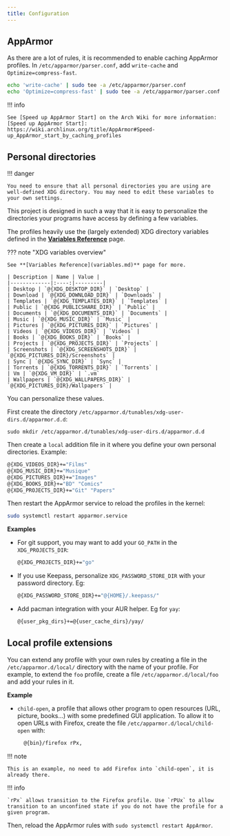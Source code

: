 ```yaml
---
title: Configuration
---
```


## AppArmor

As there are a lot of rules, it is recommended to enable caching AppArmor profiles. In `/etc/apparmor/parser.conf`, add `write-cache` and `Optimize=compress-fast`.

```sh
echo 'write-cache' | sudo tee -a /etc/apparmor/parser.conf
echo 'Optimize=compress-fast' | sudo tee -a /etc/apparmor/parser.conf
```

!!! info

    See [Speed up AppArmor Start] on the Arch Wiki for more information:
    [Speed up AppArmor Start]: https://wiki.archlinux.org/title/AppArmor#Speed-up_AppArmor_start_by_caching_profiles


## Personal directories

!!! danger

    You need to ensure that all personal directories you are using are well-defined XDG directory. You may need to edit these variables to your own settings.

This project is designed in such a way that it is easy to personalize the directories your programs have access by defining a few variables.

The profiles heavily use the (largely extended) XDG directory variables defined in the **[Variables Reference](variables.md)** page.

??? note "XDG variables overview"

    See **[Variables Reference](variables.md)** page for more.

    | Description | Name | Value |
    |-------------|:----:|---------|
    | Desktop | `@{XDG_DESKTOP_DIR}` | `Desktop` |
    | Download | `@{XDG_DOWNLOAD_DIR}` | `Downloads` |
    | Templates | `@{XDG_TEMPLATES_DIR}` | `Templates` |
    | Public | `@{XDG_PUBLICSHARE_DIR}` | `Public` |
    | Documents | `@{XDG_DOCUMENTS_DIR}` | `Documents` |
    | Music | `@{XDG_MUSIC_DIR}` | `Music` |
    | Pictures | `@{XDG_PICTURES_DIR}` | `Pictures` |
    | Videos | `@{XDG_VIDEOS_DIR}` | `Videos` |
    | Books | `@{XDG_BOOKS_DIR}` | `Books` |
    | Projects | `@{XDG_PROJECTS_DIR}` | `Projects` |
    | Screenshots | `@{XDG_SCREENSHOTS_DIR}` | `@{XDG_PICTURES_DIR}/Screenshots` |
    | Sync | `@{XDG_SYNC_DIR}` | `Sync` |
    | Torrents | `@{XDG_TORRENTS_DIR}` | `Torrents` |
    | Vm | `@{XDG_VM_DIR}` | `.vm`
    | Wallpapers | `@{XDG_WALLPAPERS_DIR}` | `@{XDG_PICTURES_DIR}/Wallpapers` |

You can personalize these values.

First create the directory `/etc/apparmor.d/tunables/xdg-user-dirs.d/apparmor.d.d`:
```
sudo mkdir /etc/apparmor.d/tunables/xdg-user-dirs.d/apparmor.d.d
```
Then create a `local` addition file in it where you define your own personal
directories. Example:
```sh
@{XDG_VIDEOS_DIR}+="Films"
@{XDG_MUSIC_DIR}+="Musique"
@{XDG_PICTURES_DIR}+="Images"
@{XDG_BOOKS_DIR}+="BD" "Comics"
@{XDG_PROJECTS_DIR}+="Git" "Papers"
```

Then restart the AppArmor service to reload the profiles in the kernel:
```sh
sudo systemctl restart apparmor.service
```

**Examples**

- For git support, you may want to add your `GO_PATH` in the `XDG_PROJECTS_DIR`:
    ```sh
    @{XDG_PROJECTS_DIR}+="go"
    ```
- If you use Keepass, personalize `XDG_PASSWORD_STORE_DIR` with your password directory. Eg:
    ```sh
    @{XDG_PASSWORD_STORE_DIR}+="@{HOME}/.keepass/"
    ```
- Add pacman integration with your AUR helper. Eg for `yay`:
    ```sh
    @{user_pkg_dirs}+=@{user_cache_dirs}/yay/
    ```

## Local profile extensions

You can extend any profile with your own rules by creating a file in the `/etc/apparmor.d/local/` directory with the name of your profile. For example, to extend the `foo` profile, create a file `/etc/apparmor.d/local/foo` and add your rules in it.

**Example**

- `child-open`, a profile that allows other program to open resources (URL, picture, books...) with some predefined GUI application. To allow it to open URLs with Firefox, create the file `/etc/apparmor.d/local/child-open` with:
  ```sh
    @{bin}/firefox rPx,
  ```

!!! note

    This is an example, no need to add Firefox into `child-open`, it is already there.

!!! info

    `rPx` allows transition to the Firefox profile. Use `rPUx` to allow transition to an unconfined state if you do not have the profile for a given program.


Then, reload the AppArmor rules with `sudo systemctl restart AppArmor`.
